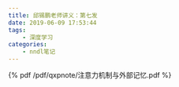```yaml
---
title: 邱锡鹏老师讲义：第七发
date: 2019-06-09 17:53:44
tags:
    - 深度学习
categories: 
    - nndl笔记
---
```


<!--more-->

{% pdf /pdf/qxpnote/注意力机制与外部记忆.pdf %}
